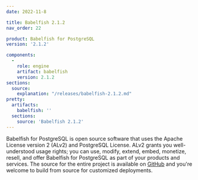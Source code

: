 ```yaml
---
date: 2022-11-8

title: Babelfish 2.1.2
nav_order: 22

product: Babelfish for PostgreSQL
version: '2.1.2'

components:
  -
    role: engine
    artifact: babelfish
    version: 2.1.2
sections:
  source:
    explanation: "/releases/babelfish-2.1.2.md"
pretty:
  artifacts:
    babelfish: ''
  sections:
    source: 'Babelfish 2.1.2'
---
```


Babelfish for PostgreSQL is open source software that uses the Apache License version 2 (ALv2) and PostgreSQL License. ALv2 grants you well-understood usage rights; you can use, modify, extend, embed, monetize, resell, and offer Babelfish for PostgreSQL as part of your products and services. The source for the entire project is available on [GitHub](https://github.com/babelfish-for-postgresql) and you're welcome to build from source for customized deployments. 
